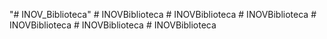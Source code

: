 "# INOV_Biblioteca" 
#   I N O V B i b l i o t e c a  
 #   I N O V B i b l i o t e c a  
 #   I N O V B i b l i o t e c a  
 #   I N O V B i b l i o t e c a  
 #   I N O V B i b l i o t e c a  
 #   I N O V B i b l i o t e c a  
 